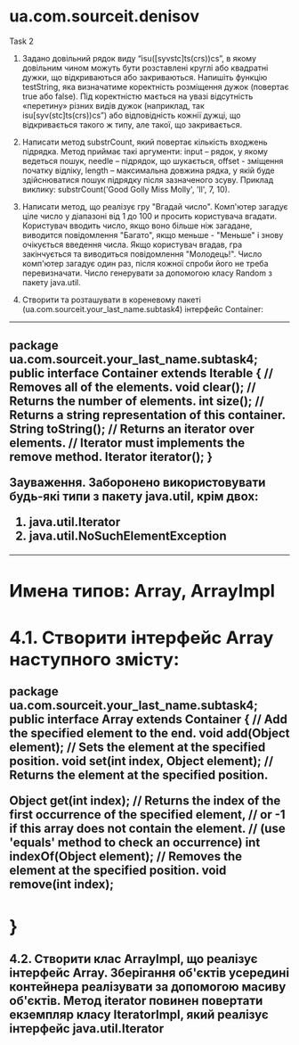 # ua.com.sourceit.denisov
Task 2

1. Задано довільний рядок виду “isu([syvstc]ts(crs))cs”, в якому довільним
чином можуть бути розставлені круглі або квадратні дужки, що відкриваються
або закриваються. Напишіть функцію testString, яка визначатиме коректність
розміщення дужок (повертає true або false). Під коректністю мається на увазі
відсутність «перетину» різних видів дужок (наприклад, так
isu[syv(stc]ts(crs))cs”) або відповідність кожнії дужці, що відкривається такого
ж типу, але такої, що закривається.

2. Написати метод substrCount, який повертає кількість входжень підрядка.
Метод приймає такі аргументи: input – рядок, у якому ведеться пошук, needle
– підрядок, що шукається, offset - зміщення початку відліку, length –
максимальна довжина рядка, у якій буде здійснюватися пошук підрядку після
зазначеного зсуву. Приклад виклику: substrCount('Good Golly Miss Molly', 'll', 7,
10).

3. Написати метод, що реалізує гру "Вгадай число". Комп'ютер загадує ціле
число у діапазоні від 1 до 100 и просить користувача вгадати. Користувач
вводить число, якщо воно більше ніж загадане, виводится повідомлення
"Багато", якщо меньше - "Меньше" і знову очікується введення числа. Якщо
користувач вгадав, гра закінчується та виводиться повідомлення "Молодець!".
Число комп'ютер загадує один раз, після кожної спроби його не треба
перевизначати. Число генерувати за допомогою класу Random з пакету
java.util.

4. Створити та розташувати в кореневому пакеті
(ua.com.sourceit.your_last_name.subtask4) інтерфейс Container:
-----------------------------

package ua.com.sourceit.your_last_name.subtask4;
public interface Container extends Iterable<Object> {
// Removes all of the elements.
void clear();
// Returns the number of elements.
int size();
// Returns a string representation of this container.
String toString();
// Returns an iterator over elements.
// Iterator must implements the remove method.
Iterator<Object> iterator();
}
-----------------------------
Зауваження. Заборонено використовувати будь-які типи з пакету java.util, крім
двох:
1) java.util.Iterator
2) java.util.NoSuchElementException
-------------------------------------------------------
Имена типов: Array, ArrayImpl
-------------------------------------------------------
4.1. Створити інтерфейс Array наступного змісту:
-----------------------------
package ua.com.sourceit.your_last_name.subtask4;
public interface Array extends Container {
// Add the specified element to the end.
void add(Object element);
// Sets the element at the specified position.
void set(int index, Object element);
// Returns the element at the specified position.

Object get(int index);
// Returns the index of the first occurrence of the specified element,
// or -1 if this array does not contain the element.
// (use 'equals' method to check an occurrence)
int indexOf(Object element);
// Removes the element at the specified position.
void remove(int index);

}
-----------------------------
4.2. Створити клас ArrayImpl, що реалізує інтерфейс Array.
Зберігання об'єктів усередині контейнера реалізувати за допомогою масиву
об'єктів.
Метод iterator повинен повертати екземпляр класу IteratorImpl, який реалізує
інтерфейс java.util.Iterator<Object>.
Клас IteratorImpl має бути визначений усередині класу ArrayImpl (є внутрішнім
класом).
Якщо у контейнер були додані за допомогою методу add три елементи A, B, C,
то:
1) метод toString повинен повертати рядок "[A, B, C]"
2) порядок обходу елементів контейнера ітератором: A B C

4.3. У класі ArrayImpl створити метод main, в якому продемонструвати роботу:
1) всіх методів інтерфейсу Array (включаючи успадковані від Container та
Iterable);
2) всіх методів інтерфейсу Iterator (hasNext/next/remove).


Task 3

1. У тексті немає слів, що починаються з однакових літер. Надрукувати слова
тексту так, щоб остання літера кожного слова збігалася з першою літерою
наступного слова. Якщо всі слова не можна надрукувати в такому порядку,
знайти такий ланцюжок, який складається з найбільшої кількості слів.

2. Текст шифрується за таким правилом: з вихідного тексту вибирається 1, 4, 7,
10-й і т.д. (до кінця тексту) символи, потім 2, 5, 8, 11-й і т.д. (до кінця тексту),
потім 3, 6, 9, 12-й і т.д. Зашифрувати заданий текст.

3. Всі слова англійського тексту розсортувати за зростанням кількості заданої
літери в слові. Слова з однаковою кількістю розташувати за абеткою.

4. У реченні з n слів перше слово поставити на місце другого, друге - на місце
третього, і т.д. (n-1)-е слово - місце n-го, n-е слово поставити на місце першого.
У вихідному і перетвореному реченнях між словами повинні бути або один
пропуск, або розділовий знак і один пропуск.

5. Здійснити форматування заданого тексту з вирівнюванням ліворуч.
Програма повинна розбивати текст на рядки з довжиною, що не перевищує
заданої кількості символів. Якщо чергове слово не може розміститися у
поточному рядку, його необхідно переносити на наступний.

Task 4
V-I
1. Створити клас Notepad (записник) з внутрішнім класом або класами, за
допомогою об'єктів якого можуть зберігатися декілька записів на одну дату.
2. Створити та заповнити файл випадковими цілими числами. Відсортувати
вміст файлу за зростанням.
3. Ввести рядки із файлу, записати до списку. Вивести рядки у файл у
зворотному порядку.
4. Ввести число, занести його цифри у стек. Вивести число, у якого цифри йдуть
у зворотному порядку.
5. Розробити багатопотоковий додаток. Використовувати можливості, які
надає пакет java.util.concurrent. Не використовувати слово synchronized. Усі
сутності, які бажають отримати доступ до ресурсу, мають бути потоками.
CallCenter. В організації працює кілька операторів. Оператор може
обслуговувати лише одного клієнта, решта має чекати своєї черги. Клієнт може
покласти трубку і зателефонувати ще раз через деякий час.
V-II
1. Реалізувати абстрактні класи або інтерфейси, а також успадкування та
поліморфізм для наступних класів: абстрактний клас Книга (Шифр, Автор,
Назва, Рік, Видавництво). Підкласи Довідник та Енциклопедія.
2. Прочитати текст Java-програми та всі слова public в оголошенні атрибутів та
методів класу замінити на слово private
3. У колі стоять N осіб, пронумерованих від 1 до N. Під час ведення рахунку по
колу викреслюється кожна друга людина, доки залишиться одна. Скласти двіпрограми, що моделюють процес. Одна зпрограм має використовувати клас
ArrayList, а друга – LinkedList. Дослідити, яка із двох програм працює швидше.
3. Реалізувати клас, що моделює роботу N-місцевої автостоянки. Машина
під'їжджає до певного місця та їде вправо, доки зустрінеться вільне місце. Клас
повинен підтримувати методи, що обслуговують приїзд та від'їзд машини.
4. Розробити багатопотоковий додаток. Використовувати можливості, які
надає пакет java.util.concurrent. Не використовувати слово synchronized. Усі
сутності, які бажають отримати доступ до ресурсу, мають бути потоками.
Маленька бібліотека. Доступні для читання кілька книг. Однакових книг у
бібліотеці немає. Деякі видаються на руки, деякі тільки у читальний зал. Читач
може брати на руки і у читальний зал кілька книг.
  
  Task 5
1. Вхідну інформацію завантажувати із файлу data.txt. Вихідну інформацію
завантажувати у файл data_sorted.txt.
Створити клас, який створює і заповнює файл (data.txt) випадковими цілими
числами від 0 до 50 (загалом 20 чисел), потім читає файл і виводить його вміст
в інший файл (data_sorted.txt), відсортувавши числа за зростанням. Вміст обох
файлів (числа розділені пропуском) вивести в консоль.
Для сортування написати власний метод, який здійснює сортування деяким
алгоритмом (наприклад "бульбашкою"). Вихідний файл має бути текстовим
(читабельним). Вивести вміст вхідного та вихідного файлу в консоль.
Приклад консольного виведення:
input ==> 30 23 16 16 9 21 3 18 21 29 …
output ==> 3 9 16 16 14 21 23 13 29 30 …
-------------------------------------------------------------------------------------------------------------
2. Створити дочірній (стосовно основному) потік, який би протягом приблизно
2 сек друкував своє ім'я кожні півсекунди. Зробити це двома способами:
• за допомогою розширення класу Thread;
• за допомогою реалізації інтерфейсу Runnable.
Спочатку має відпрацювати одна реалізація, після її завершення має
відпрацювати інша реалізація.
-------------------------------------------------------------------------------------------------------------
3. Створити клас із двома окремими лічильниками та об'єкт цього класу.
Створити кілька однакових потоків, кожен із яких повторює таке:
• порівнює значення лічильників та друкує результат порівняння;
• збільшує перший лічильник;
• засинає на 10 мсек;
• збільшує другий лічильник.
Порівняти роботу програми за умови, що код синхронізовано та не
синхронізовано. Реалізувати таку схему:
• спочатку відпрацьовує один варіант;
• після завершення відпрацьовує інший варіант.
Весь результат має бути невеликим – всього близько кількох десятків рядків.-------------------------------------------------------------------------------------------------------------
4. У завданні необхідно виконати такі дії:
• організацію з'єднання з базою даних винести на окремий клас, метод
• якого повертає з'єднання;
• створити БД. Привести таблиці до однієї із нормальних форм;
• створити клас для виконання запитів на отримання інформації з БД
• з використанням підготовлених запитів;
• створити клас на модифікацію інформації
Замовлення. У БД зберігається інформація про замовлення магазину та товари
в них. Для замовлення необхідно зберігати:
• номер замовлення;
• товари у замовлення;
• дату надходження.
Для товарів у замовлення необхідно зберігати:
• товар;
• кількість.
Для товару необхідно зберігати:
• назву;
• опис;
• ціну.
Вивести повну інформацію про замовлення. Вивести номери замовлень, сума
яких не перевищує задану, та коли-ність різних товарів дорівнює заданому.
Вивести номери замовлень, що містять цей товар. Вивести номери замовлень,
що не містять заданого товару та які надішли протягом поточного дня.
Сформувати новий замовлення, який складається із товарів, замовлених у
поточний день. Видалити всі замовлення, в яких є задана кількість товару
